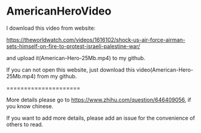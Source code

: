 # AmericanHeroVideo
I download this video from website:

https://theworldwatch.com/videos/1616102/shock-us-air-force-airman-sets-himself-on-fire-to-protest-israeli-palestine-war/

and upload it(American-Hero-25Mb.mp4) to my github.

If you can not open this website, just download this video(American-Hero-25Mb.mp4) from my github.

=====================

More details please go to https://www.zhihu.com/question/646409056, if you know chinese.

If you want to add more details, please add an issue for the convenience of others to read.
